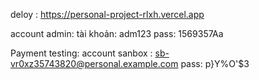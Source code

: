  deloy : https://personal-project-rlxh.vercel.app

 
 account admin: 
         tài khoản: adm123 
         pass: 1569357Aa
         
 Payment testing:
     account sanbox : sb-vr0xz35743820@personal.example.com 
     pass:  p}Y%O'$3
